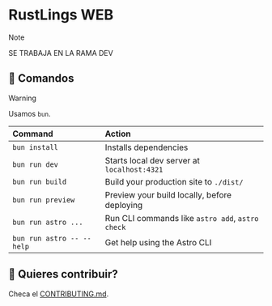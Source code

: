 # RustLings WEB 

> [!NOTE]
> SE TRABAJA EN LA RAMA DEV

## 🧞 Comandos

> [!WARNING]
> Usamos `bun`.

| Command                   | Action                                           |
| :------------------------ | :----------------------------------------------- |
| `bun install`             | Installs dependencies                            |
| `bun run dev`             | Starts local dev server at `localhost:4321`      |
| `bun run build`           | Build your production site to `./dist/`          |
| `bun run preview`         | Preview your build locally, before deploying     |
| `bun run astro ...`       | Run CLI commands like `astro add`, `astro check` |
| `bun run astro -- --help` | Get help using the Astro CLI                     |

## 👀 Quieres contribuir?

Checa el [CONTRIBUTING.md](./CONTRIBUTING.md).

